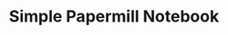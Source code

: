 ---
title: Simple Papermill Notebook
weight: 1
variants: +flyte -serverless -byoc -byok
layout: py_example
example_file: /external/unionai-examples/flyte-integrations/flytekit-plugins/papermill_plugin/papermill_plugin/nb_simple.ipynb
---